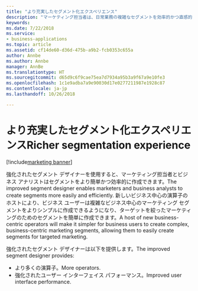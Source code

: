 ```yaml
---
title: "より充実したセグメント化エクスペリエンス"
description: "マーケティング担当者は、日常業務の複雑なセグメントを効率的かつ直感的な方法で構築する必要があります。"
keywords: 
ms.date: 7/22/2018
ms.service:
- business-applications
ms.topic: article
ms.assetid: cf14de60-d36d-475b-a9b2-fcb0353c655a
author: Annbe
ms.author: Annbe
manager: AnnBe
ms.translationtype: HT
ms.sourcegitcommit: d65d9c6f9cae75ea7d7934a95b3a9f67a9e10fe3
ms.openlocfilehash: 1c1e9adba7a9e90030d17e0277211987e1928c87
ms.contentlocale: ja-jp
ms.lasthandoff: 10/26/2018

---
```


# <a name="richer-segmentation-experience"></a><span data-ttu-id="45c84-103">より充実したセグメント化エクスペリエンス</span><span class="sxs-lookup"><span data-stu-id="45c84-103">Richer segmentation experience</span></span>

[!include[marketing banner](../../includes/marketing.md)]



<span data-ttu-id="45c84-104">強化されたセグメント デザイナーを使用すると、マーケティング担当者とビジネス アナリストはセグメントをより簡単かつ効率的に作成できます。</span><span class="sxs-lookup"><span data-stu-id="45c84-104">The improved segment designer enables marketers and business analysts to create segments more easily and efficiently.</span></span> <span data-ttu-id="45c84-105">新しいビジネス中心の演算子のホストにより、ビジネス ユーザーは複雑なビジネス中心のマーケティング セグメントをよりシンプルに作成できるようになり、ターゲットを絞ったマーケティングのためのセグメントを簡単に作成できます。</span><span class="sxs-lookup"><span data-stu-id="45c84-105">A host of new business-centric operators will make it simpler for business users to create complex, business-centric marketing segments, allowing them to easily create segments for targeted marketing.</span></span>

<span data-ttu-id="45c84-106">強化されたセグメント デザイナーは以下を提供します。</span><span class="sxs-lookup"><span data-stu-id="45c84-106">The improved segment designer provides:</span></span>

- <span data-ttu-id="45c84-107">より多くの演算子。</span><span class="sxs-lookup"><span data-stu-id="45c84-107">More operators.</span></span>
- <span data-ttu-id="45c84-108">強化されたユーザー インターフェイス パフォーマンス。</span><span class="sxs-lookup"><span data-stu-id="45c84-108">Improved user interface performance.</span></span>

<!--
### Who uses this feature
Marketers, marketing managers, and demand marketers
### Setup required
None
-->

